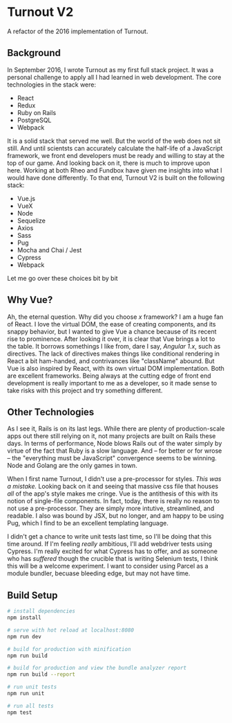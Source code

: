# Turnout V2

A refactor of the 2016 implementation of Turnout. 

## Background

In September 2016, I wrote Turnout as my first full stack project. It was a personal challenge to apply all I had learned in web development. The core technologies in the stack were:

* React
* Redux
* Ruby on Rails
* PostgreSQL
* Webpack

It is a solid stack that served me well. But the world of the web does not sit still. And until scientsts can accurately calculate the half-life of a JavaScript framework, we front end developers must be ready and willing to stay at the top of our game. And looking back on it, there is much to improve upon here. Working at both Rheo and Fundbox have given me insights into what I would have done differently. To that end, Turnout V2 is built on the following stack:

* Vue.js
* VueX
* Node
* Sequelize
* Axios
* Sass
* Pug
* Mocha and Chai / Jest
* Cypress
* Webpack

Let me go over these choices bit by bit

## Why Vue?

Ah, the eternal question. Why did you choose *x* framework? I am a huge fan of React. I love the virtual DOM, the ease of creating components, and its snappy behavior, but I wanted to give Vue a chance because of its recent rise to prominence. After looking it over, it is clear that Vue brings a lot to the table. It borrows somethings I like from, dare I say, *Angular 1.x*, such as directives. The lack of directives makes things like conditional rendering in React a bit ham-handed, and contrivances like "className" abound. But Vue is also inspired by React, with its own virtual DOM implementation. Both are excellent frameworks. Being always at the cutting edge of front end development is really important to me as a developer, so it made sense to take risks with this project and try something different. 

## Other Technologies

As I see it, Rails is on its last legs. While there are plenty of production-scale apps out there still relying on it, not many projects are built on Rails these days. In terms of performance, Node blows Rails out of the water simply by virtue of the fact that Ruby is a slow language. And – for better or for wrose –  the "everything must be JavaScript" convergence seems to be winning. Node and Golang are the only games in town.

When I first name Turnout, I didn't use a pre-processor for styles. *This was a mistake.* Looking back on it and seeing that massive css file that houses *all* of the app's style makes me cringe. Vue is the antithesis of this with its notion of single-file components. In fact, today, there is really no reason to not use a pre-processor. They are simply more intutive, streamlined, and readable. I also was bound by JSX, but no longer, and am happy to be using Pug, which I find to be an excellent templating language.

I didn't get a chance to write unit tests last time, so I'll be doing that this time around. If I'm feeling *really* ambitious, I'll add webdriver tests using Cypress. I'm really excited for what Cypress has to offer, and as someone who has *suffered* though the crucible that is writing Selenium tests, I think this will be a welcome experiment. I want to consider using Parcel as a module bundler, becuase bleeding edge, but may not have time. 

## Build Setup

``` bash
# install dependencies
npm install

# serve with hot reload at localhost:8080
npm run dev

# build for production with minification
npm run build

# build for production and view the bundle analyzer report
npm run build --report

# run unit tests
npm run unit

# run all tests
npm test
```